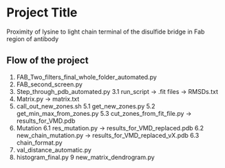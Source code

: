 # Project Title

Proximity of lysine to light chain terminal of the disulfide bridge in Fab region of antibody

## Flow of the project
  1. FAB_Two_filters_final_whole_folder_automated.py
  2. FAB_second_screen.py
  3. Step_through_pdb_automated.py
  3.1 run_script 
              -> .fit files
              -> RMSDs.txt
  4. Matrix.py
            -> matrix.txt
  5. call_out_new_zones.sh
  5.1 get_new_zones.py
  5.2 get_min_max_from_zones.py
  5.3 cut_zones_from_fit_file.py
            -> results_for_VMD.pdb
  6. Mutation
  6.1 res_mutation.py
            -> results_for_VMD_replaced.pdb
  6.2 new_chain_mutation.py
            -> results_for_VMD_replaced_vX.pdb
  6.3 chain_format.py
  7. val_distance_automatic.py
  8. histogram_final.py
  9 new_matrix_dendrogram.py